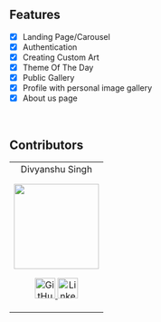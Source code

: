 ## Features

-   [x] Landing Page/Carousel
-   [x] Authentication
-   [x] Creating Custom Art
-   [x] Theme Of The Day
-   [x] Public Gallery
-   [x] Profile with personal image gallery
-   [x] About us page

<br>

## Contributors

<table>
	<tr align="center">
		<td>
		Divyanshu Singh
		<p align="center">
			<img src = "https://avatars.githubusercontent.com/u/109350558?v=4" width="150" height="150">
		</p>
			<p align="center">
				<a href = "https://github.com/isinghdivyanshu">
					<img src = "http://www.iconninja.com/files/241/825/211/round-collaboration-social-github-code-circle-network-icon.svg" width="36" height = "36" alt="GitHub"/>
				</a>
				<a href = "https://www.linkedin.com/in/isinghdivyanshu/">
					<img src = "http://www.iconninja.com/files/863/607/751/network-linkedin-social-connection-circular-circle-media-icon.svg" width="36" height="36" alt="LinkedIn"/>
				</a>
			</p>
		</td>
	</tr>
</table>
